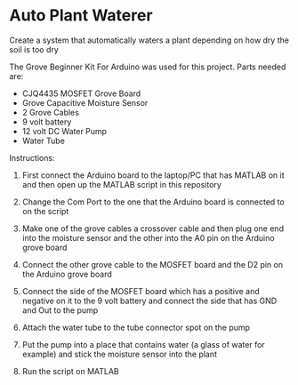 # Auto Plant Waterer
 Create a system that automatically waters a plant depending on how dry the soil is too dry

The Grove Beginner Kit For Arduino was used for this project. Parts needed are: 
- CJQ4435 MOSFET Grove Board
- Grove Capacitive Moisture Sensor
- 2 Grove Cables
- 9 volt battery 
- 12 volt DC Water Pump
- Water Tube

Instructions:
1. First connect the Arduino board to the laptop/PC that has MATLAB on it and then open up the MATLAB script in this repository

2. Change the Com Port to the one that the Arduino board is connected to on the script

3. Make one of the grove cables a crossover cable and then plug one end into the moisture sensor and the other into the A0 pin on the Arduino grove board

4. Connect the other grove cable to the MOSFET board and the D2 pin on the Arduino grove board 

5. Connect the side of the MOSFET board which has a positive and negative on it to the 9 volt battery and connect the side that has GND and Out to the pump 

6. Attach the water tube to the tube connector spot on the pump

7. Put the pump into a place that contains water (a glass of water for example) and stick the moisture sensor into the plant

8. Run the script on MATLAB